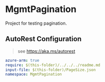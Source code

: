 # MgmtPagination

Project for testing pagination.

## AutoRest Configuration

> see https://aka.ms/autorest

``` yaml
azure-arm: true
require: $(this-folder)/../../../readme.md
input-file: $(this-folder)/PageSize.json
namespace: MgmtPagination
```
